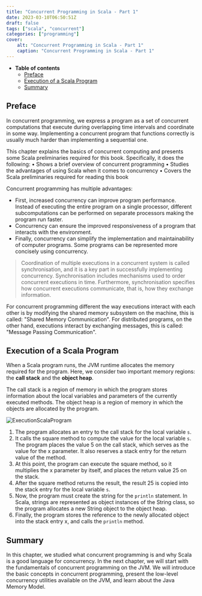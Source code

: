 ```yaml
---
title: "Concurrent Programming in Scala - Part 1"
date: 2023-03-10T06:50:51Z
draft: false
tags: ["scala", "concurrent"]
categories: ["programming"]
cover:
    alt: "Concurrent Programming in Scala - Part 1"
    caption: "Concurrent Programming in Scala - Part 1"
---
```


- **Table of contents**
  - [Preface](#preface)
  - [Execution of a Scala Program](#execution-of-a-scala-program)
  - [Summary](#summary)

## Preface

In concurrent programming, we express a program as a set of concurrent computations that execute during overlapping time intervals and coordinate in some way. Implementing a concurrent program that functions correctly is usually much harder than implementing a sequential one.

This chapter explains the basics of concurrent computing and presents some Scala preliminaries required for this book. Specifically, it does the following:
• Shows a brief overview of concurrent programming
• Studies the advantages of using Scala when it comes to concurrency
• Covers the Scala preliminaries required for reading this book

Concurrent programming has multiple advantages:

- First, increased concurrency can improve program performance. Instead of executing the entire program on a single processor, different subcomputations can be performed on separate processors making the program run faster.
- Concurrency can ensure the improved responsiveness of a program that interacts with the environment.
- Finally, concurrency can simplify the implementation and maintainability of computer programs. Some programs can be represented more concisely using concurrency.

> Coordination of multiple executions in a concurrent system is called synchronisation, and it is a key part in successfully implementing concurrency. Synchronisation includes mechanisms used to order concurrent executions in time. Furthermore, synchronisation specifies how concurrent executions communicate, that is, how they exchange information.

For concurrent programming different the way executions interact with each other is by modifying the shared memory subsystem on the machine, this is called: "Shared Memory Communication". For distributed programs, on the other hand, executions interact by exchanging messages, this is called: "Message Passing Communication".

## Execution of a Scala Program

When a Scala program runs, the JVM runtime allocates the memory required for the program. Here, we consider two important memory regions: the **call stack** and the **object heap**.

The call stack is a region of memory in which the program stores information about the local variables and parameters of the currently executed methods. The object heap is a region of memory in which the objects are allocated by the program.

![ExecutionScalaProgram](/images/ExecutionScalaProgram.png)

1. The program allocates an entry to the call stack for the local variable `s`.
2. It calls the square method to compute the value for the local variable `s`. The program places the value 5 on the call stack, which serves as the value for the x parameter. It also reserves a stack entry for the return value of the method.
3. At this point, the program can execute the square method, so it multiplies the x parameter by itself, and places the return value 25 on the stack.
4. After the square method returns the result, the result 25 is copied into the stack entry for the local variable `s`.
5. Now, the program must create the string for the `println` statement. In Scala, strings are represented as object instances of the String class, so the program allocates a new String object to the object heap.
6. Finally, the program stores the reference to the newly allocated object into the stack entry x, and calls the `println` method.

## Summary

In this chapter, we studied what concurrent programming is and why Scala is a good language for concurrency. In the next chapter, we will start with the fundamentals of concurrent programming on the JVM. We will introduce the basic concepts in concurrent programming, present the low-level concurrency utilities available on the JVM, and learn about
the Java Memory Model.
